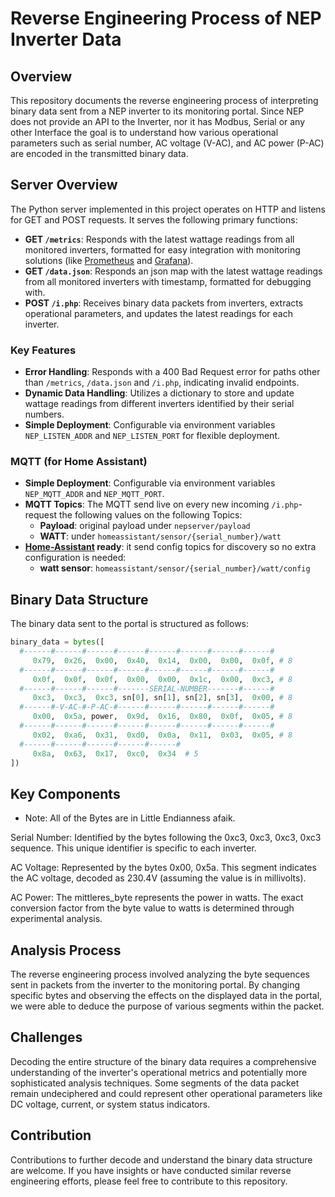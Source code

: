 # Reverse Engineering Process of NEP Inverter Data

## Overview

This repository documents the reverse engineering process of interpreting binary data sent from a NEP inverter to its monitoring portal. Since NEP does not provide an API to the Inverter, nor it has Modbus, Serial or any other Interface the goal is to understand how various operational parameters such as serial number, AC voltage (V-AC), and AC power (P-AC) are encoded in the transmitted binary data.

## Server Overview

The Python server implemented in this project operates on HTTP and listens for GET and POST requests. It serves the following primary functions:

- **GET `/metrics`**: Responds with the latest wattage readings from all monitored inverters, formatted for easy integration with monitoring solutions (like [Prometheus](https://prometheus.io/) and [Grafana](https://grafana.com/grafana/)).
- **GET `/data.json`**: Responds an json map with the latest wattage readings from all monitored inverters with timestamp, formatted for debugging with.
- **POST `/i.php`**: Receives binary data packets from inverters, extracts operational parameters, and updates the latest readings for each inverter.

### Key Features

- **Error Handling**: Responds with a 400 Bad Request error for paths other than `/metrics`, `/data.json` and `/i.php`, indicating invalid endpoints.
- **Dynamic Data Handling**: Utilizes a dictionary to store and update wattage readings from different inverters identified by their serial numbers.
- **Simple Deployment**: Configurable via environment variables `NEP_LISTEN_ADDR` and `NEP_LISTEN_PORT` for flexible deployment.

### MQTT (for Home Assistant)
- **Simple Deployment**: Configurable via environment variables `NEP_MQTT_ADDR` and `NEP_MQTT_PORT`.
- **MQTT Topics**: The MQTT send live on every new incoming `/i.php`-request the following values on the following Topics:
  - **Payload**: original payload under `nepserver/payload` 
  - **WATT**: under `homeassistant/sensor/{serial_number}/watt`
- **[Home-Assistant](https://www.home-assistant.io/integrations/mqtt) ready**: it send config topics for discovery so no extra configuration is needed:
  - **watt sensor**: `homeassistant/sensor/{serial_number}/watt/config`

## Binary Data Structure

The binary data sent to the portal is structured as follows:

```python
binary_data = bytes([
  #------#------#------#------#------#------#------#------#
     0x79,  0x26,  0x00,  0x40,  0x14,  0x00,  0x00,  0x0f, # 8
  #------#------#------#------#------#------#------#------#
     0x0f,  0x0f,  0x0f,  0x00,  0x00,  0x1c,  0x00,  0xc3, # 8
  #------#------#------#-------SERIAL-NUMBER-------#------#
     0xc3,  0xc3,  0xc3, sn[0], sn[1], sn[2], sn[3],  0x00, # 8
  #------#-V-AC-#-P-AC-#------#------#------#------#------#
     0x00,  0x5a, power,  0x9d,  0x16,  0x80,  0x0f,  0x05, # 8
  #------#------#------#------#------#------#------#------#
     0x02,  0xa6,  0x31,  0xd0,  0x0a,  0x11,  0x03,  0x05, # 8
  #------#------#------#------#------#
     0x8a,  0x63,  0x17,  0xc0,  0x34  # 5
])
```

## Key Components
- Note: All of the Bytes are in Little Endianness afaik.

Serial Number: Identified by the bytes following the 0xc3, 0xc3, 0xc3, 0xc3 sequence. This unique identifier is specific to each inverter.

AC Voltage: Represented by the bytes 0x00, 0x5a. This segment indicates the AC voltage, decoded as 230.4V (assuming the value is in millivolts).

AC Power: The mittleres_byte represents the power in watts. The exact conversion factor from the byte value to watts is determined through experimental analysis.

## Analysis Process
The reverse engineering process involved analyzing the byte sequences sent in packets from the inverter to the monitoring portal. By changing specific bytes and observing the effects on the displayed data in the portal, we were able to deduce the purpose of various segments within the packet.

## Challenges
Decoding the entire structure of the binary data requires a comprehensive understanding of the inverter's operational metrics and potentially more sophisticated analysis techniques. Some segments of the data packet remain undeciphered and could represent other operational parameters like DC voltage, current, or system status indicators.

## Contribution
Contributions to further decode and understand the binary data structure are welcome. If you have insights or have conducted similar reverse engineering efforts, please feel free to contribute to this repository.

